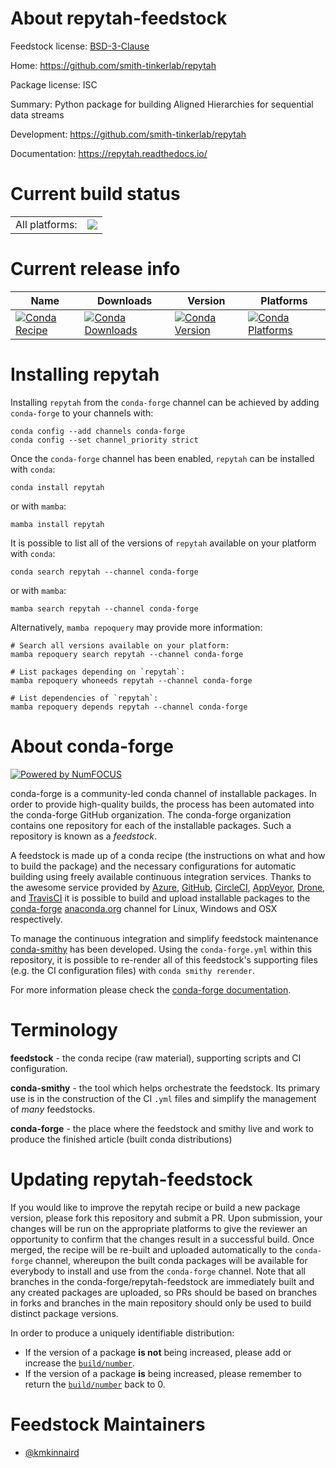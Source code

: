 About repytah-feedstock
=======================

Feedstock license: [BSD-3-Clause](https://github.com/conda-forge/repytah-feedstock/blob/main/LICENSE.txt)

Home: https://github.com/smith-tinkerlab/repytah

Package license: ISC

Summary: Python package for building Aligned Hierarchies for sequential data streams

Development: https://github.com/smith-tinkerlab/repytah

Documentation: https://repytah.readthedocs.io/

Current build status
====================


<table><tr><td>All platforms:</td>
    <td>
      <a href="https://dev.azure.com/conda-forge/feedstock-builds/_build/latest?definitionId=18771&branchName=main">
        <img src="https://dev.azure.com/conda-forge/feedstock-builds/_apis/build/status/repytah-feedstock?branchName=main">
      </a>
    </td>
  </tr>
</table>

Current release info
====================

| Name | Downloads | Version | Platforms |
| --- | --- | --- | --- |
| [![Conda Recipe](https://img.shields.io/badge/recipe-repytah-green.svg)](https://anaconda.org/conda-forge/repytah) | [![Conda Downloads](https://img.shields.io/conda/dn/conda-forge/repytah.svg)](https://anaconda.org/conda-forge/repytah) | [![Conda Version](https://img.shields.io/conda/vn/conda-forge/repytah.svg)](https://anaconda.org/conda-forge/repytah) | [![Conda Platforms](https://img.shields.io/conda/pn/conda-forge/repytah.svg)](https://anaconda.org/conda-forge/repytah) |

Installing repytah
==================

Installing `repytah` from the `conda-forge` channel can be achieved by adding `conda-forge` to your channels with:

```
conda config --add channels conda-forge
conda config --set channel_priority strict
```

Once the `conda-forge` channel has been enabled, `repytah` can be installed with `conda`:

```
conda install repytah
```

or with `mamba`:

```
mamba install repytah
```

It is possible to list all of the versions of `repytah` available on your platform with `conda`:

```
conda search repytah --channel conda-forge
```

or with `mamba`:

```
mamba search repytah --channel conda-forge
```

Alternatively, `mamba repoquery` may provide more information:

```
# Search all versions available on your platform:
mamba repoquery search repytah --channel conda-forge

# List packages depending on `repytah`:
mamba repoquery whoneeds repytah --channel conda-forge

# List dependencies of `repytah`:
mamba repoquery depends repytah --channel conda-forge
```


About conda-forge
=================

[![Powered by
NumFOCUS](https://img.shields.io/badge/powered%20by-NumFOCUS-orange.svg?style=flat&colorA=E1523D&colorB=007D8A)](https://numfocus.org)

conda-forge is a community-led conda channel of installable packages.
In order to provide high-quality builds, the process has been automated into the
conda-forge GitHub organization. The conda-forge organization contains one repository
for each of the installable packages. Such a repository is known as a *feedstock*.

A feedstock is made up of a conda recipe (the instructions on what and how to build
the package) and the necessary configurations for automatic building using freely
available continuous integration services. Thanks to the awesome service provided by
[Azure](https://azure.microsoft.com/en-us/services/devops/), [GitHub](https://github.com/),
[CircleCI](https://circleci.com/), [AppVeyor](https://www.appveyor.com/),
[Drone](https://cloud.drone.io/welcome), and [TravisCI](https://travis-ci.com/)
it is possible to build and upload installable packages to the
[conda-forge](https://anaconda.org/conda-forge) [anaconda.org](https://anaconda.org/)
channel for Linux, Windows and OSX respectively.

To manage the continuous integration and simplify feedstock maintenance
[conda-smithy](https://github.com/conda-forge/conda-smithy) has been developed.
Using the ``conda-forge.yml`` within this repository, it is possible to re-render all of
this feedstock's supporting files (e.g. the CI configuration files) with ``conda smithy rerender``.

For more information please check the [conda-forge documentation](https://conda-forge.org/docs/).

Terminology
===========

**feedstock** - the conda recipe (raw material), supporting scripts and CI configuration.

**conda-smithy** - the tool which helps orchestrate the feedstock.
                   Its primary use is in the construction of the CI ``.yml`` files
                   and simplify the management of *many* feedstocks.

**conda-forge** - the place where the feedstock and smithy live and work to
                  produce the finished article (built conda distributions)


Updating repytah-feedstock
==========================

If you would like to improve the repytah recipe or build a new
package version, please fork this repository and submit a PR. Upon submission,
your changes will be run on the appropriate platforms to give the reviewer an
opportunity to confirm that the changes result in a successful build. Once
merged, the recipe will be re-built and uploaded automatically to the
`conda-forge` channel, whereupon the built conda packages will be available for
everybody to install and use from the `conda-forge` channel.
Note that all branches in the conda-forge/repytah-feedstock are
immediately built and any created packages are uploaded, so PRs should be based
on branches in forks and branches in the main repository should only be used to
build distinct package versions.

In order to produce a uniquely identifiable distribution:
 * If the version of a package **is not** being increased, please add or increase
   the [``build/number``](https://docs.conda.io/projects/conda-build/en/latest/resources/define-metadata.html#build-number-and-string).
 * If the version of a package **is** being increased, please remember to return
   the [``build/number``](https://docs.conda.io/projects/conda-build/en/latest/resources/define-metadata.html#build-number-and-string)
   back to 0.

Feedstock Maintainers
=====================

* [@kmkinnaird](https://github.com/kmkinnaird/)

